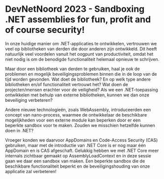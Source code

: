 # DevNetNoord 2023 - Sandboxing .NET assemblies for fun, profit and of course security!

In onze huidige manier om .NET-applicaties te ontwikkelen, vertrouwen we veel op bibliotheken van derden die door anderen zijn ontwikkeld. Dit heeft natuurlijk veel voordelen vanuit het oogpunt van productiviteit, omdat het niet nodig is om de benodigde functionaliteit helemaal opnieuw te schrijven.

Maar door een bibliotheek van derden te gebruiken, haal je ook de problemen en mogelijk beveiligingsproblemen binnen die in de loop van de tijd worden gevonden. Wat doet de bibliotheek? En op welk type andere bibliotheken en/of functionaliteit vertrouwt het? Wat doen de projecten/mensen erachter voor de veiligheid? Als we een .NET-toepassing ontwikkelen met behulp van externe bibliotheken, kunnen we dan onze beveiliging verbeteren?

Andere nieuwe technologieën, zoals WebAssembly, introduceerden een concept van nano-process, waarmee de ontwikkelaar de beschikbare mogelijkheden voor een externe module kan beperken door er een beperkte sandbox voor te maken. Zouden we misschien hetzelfde kunnen doen in .NET?

Vroeger konden we daarvoor AppDomains en Code-Access Security (CAS) gebruiken, maar met de introductie van .NET Core is er nog maar één AppDomain en is CAS afgeschaft. Gelukkig hebben we met .NET Core meer internals zichtbaar gemaakt op AssemblyLoadContext en in deze sessie gaan we daar een sandbox van maken. Een beperkte sandbox die de beschikbare functionaliteit beperkt en de beveiligingshouding van onze applicatie zal verbeteren!
